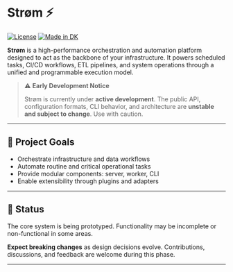 # Strøm ⚡
[![License](https://img.shields.io/badge/License-Apache_2.0-blue.svg)](https://opensource.org/licenses/Apache-2.0)
[![Made in DK](https://raw.githubusercontent.com/pedromxavier/flag-badges/main/badges/DK.svg)]()

**Strøm** is a high-performance orchestration and automation platform designed to act as the backbone of your infrastructure. It powers scheduled tasks, CI/CD workflows, ETL pipelines, and system operations through a unified and programmable execution model.

> ⚠️ **Early Development Notice**
>
> Strøm is currently under **active development**. The public API, configuration formats, CLI behavior, and architecture are **unstable and subject to change**. Use with caution.

---

## 🔧 Project Goals

- Orchestrate infrastructure and data workflows
- Automate routine and critical operational tasks
- Provide modular components: server, worker, CLI
- Enable extensibility through plugins and adapters

---

## 🚧 Status

The core system is being prototyped. Functionality may be incomplete or non-functional in some areas.

**Expect breaking changes** as design decisions evolve. Contributions, discussions, and feedback are welcome during this phase.

---


